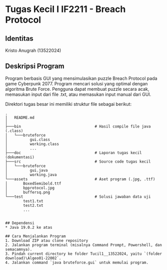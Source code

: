 # Tugas Kecil I IF2211 - Breach Protocol

## Identitas
Kristo Anugrah          (13522024)

## Deskripsi Program
Program berbasis GUI yang mensimulasikan puzzle Breach Protocol pada game Cyberpunk 2077. Program mencari solusi yang optimal dengan algoritma Brute Force. Pengguna dapat membuat puzzle secara acak, memasukan input dari file .txt, atau memasukan input manual dari GUI.

Direktori tugas besar ini memiliki struktur file sebagai berikut:
```shell
.
│   README.md
│
├───bin                                 # Hasil compile file java (.class)
│   └───bruteforce
│          gui.class
│          working.class
│          ...  
├───doc                                 # Laporan tugas kecil (dokumentasi)
├───src                                 # Source code tugas kecil
│   └───bruteforce
│          gui.java
│          working.java
└───assets                              # Aset program (.jpg, .ttf)
│       BoxedSemibold.ttf
│       bpprotocol.jpg
│       buffersq.png
└───test                                # Solusi jawaban data uji
        test1.txt
        test2.txt
        ...


## Dependensi
* Java 19.0.2 ke atas

## Cara Menjalankan Program
1. Download ZIP atau clone repository
2. Jalankan program terminal (misalnya Command Prompt, Powershell, dan semacamnya).
3. Pindah current directory ke folder Tucil1__13522024, yaitu `(folder download)\Algeo01-22002`.
4. Jalankan command `java bruteforce.gui` untuk memulai program.
